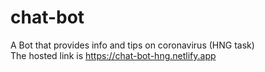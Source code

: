 # chat-bot
 A Bot that provides info and tips on coronavirus (HNG task)
<br>
 The hosted link is <a href="https://chat-bot-hng.netlify.app" target="_blank">https://chat-bot-hng.netlify.app</a>
